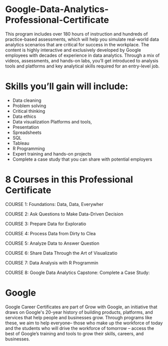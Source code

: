 # Google-Data-Analytics-Professional-Certificate

This program includes over 180 hours of instruction and hundreds of practice-based assessments, which will help you simulate real-world data analytics scenarios that are critical for success in the workplace. The content is highly interactive and exclusively developed by Google employees with decades of experience in data analytics. Through a mix of videos, assessments, and hands-on labs, you’ll get introduced to analysis tools and platforms and key analytical skills required for an entry-level job.  

# Skills you’ll gain will include: 
* Data cleaning
* Problem solving
* Critical thinking
* Data ethics
* Data visualization Platforms and tools,
* Presentation
* Spreadsheets
* SQL
* Tableau
* R Programming
* Expert training and hands-on projects
* Complete a case study that you can share with potential employers


# 8 Courses in this Professional Certificate
COURSE 1: Foundations: Data, Data, Everywher

COURSE 2: Ask Questions to Make Data-Driven Decision

COURSE 3: Prepare Data for Exploratio

COURSE 4: Process Data from Dirty to Clea

COURSE 5: Analyze Data to Answer Question

COURSE 6: Share Data Through the Art of Visualizatio

COURSE 7: Data Analysis with R Programmin

COURSE 8: Google Data Analytics Capstone: Complete a Case Study:


# Google
Google Career Certificates are part of Grow with Google, an initiative that draws on Google's 20-year history of building products, platforms, and services that help people and businesses grow. Through programs like these, we aim to help everyone– those who make up the workforce of today and the students who will drive the workforce of tomorrow – access the best of Google’s training and tools to grow their skills, careers, and businesses.
